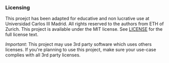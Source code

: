 
### Licensing
This proejct has been adapted for educative and non lucrative use at Universidad Carlos III Madrid. All rights reserved to the authors from ETH of Zurich.
This project is available under the MIT license. See [LICENSE](https://github.com/codeboardio/mantra/blob/master/LICENSE) for the full license text.

_Important_: This project may use 3rd party software which uses others licenses. If you're planning to use this project, make sure your use-case complies with all 3rd party licenses.
